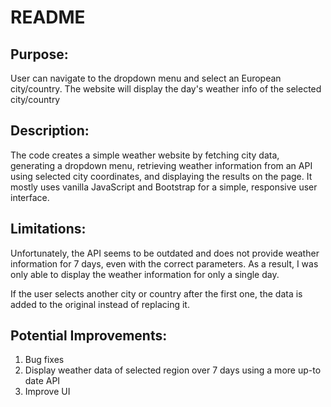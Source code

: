 # README

## Purpose:

User can navigate to the dropdown menu and select an European city/country. The website will display the day's weather info of the selected city/country

## Description:

The code creates a simple weather website by fetching city data, generating a dropdown menu, retrieving weather information from an API using selected city coordinates, and displaying the results on the page. It mostly uses vanilla JavaScript and Bootstrap for a simple, responsive user interface.

## Limitations:

Unfortunately, the API seems to be outdated and does not provide weather information for 7 days, even with the correct parameters. As a result, I was only able to display the weather information for only a single day. 

If the user selects another city or country after the first one, the data is added to the original instead of replacing it.

## Potential Improvements:

1. Bug fixes
2. Display weather data of selected region over 7 days using a more up-to date API
3. Improve UI







